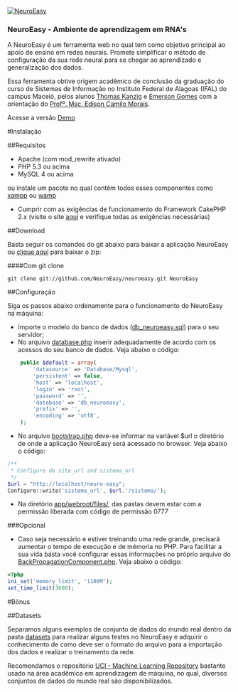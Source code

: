 
[![NeuroEasy](http://thomaskanzig.com/dev/neuro-easy/img/neuro-easy.png)](http://thomaskanzig.com/dev/neuro-easy/)

### NeuroEasy - Ambiente de aprendizagem em RNA's

A NeuroEasy é um ferramenta web no qual tem como objetivo principal ao apoio de ensino em redes neurais. Promete simplificar o método de configuração da sua rede neural para se chegar ao aprendizado e generalização dos dados.

Essa ferramenta obtive origem acadêmico de conclusão da graduação do curso de Sistemas de Informação no Instituto Federal de Alagoas (IFAL) do campus Maceió, pelos alunos [Thomas Kanzig](https://www.facebook.com/thomas.kanzig) e [Emerson Gomes](https://www.facebook.com/emersonpgomes) com a orientação do [Profº. Msc. Edison Camilo Morais](https://www.facebook.com/edison.camilo.56). 

Acesse a versão [Demo](http://thomaskanzig.com/dev/neuro-easy/)

#Instalação

##Requisitos

* Apache (com mod_rewrite ativado)
* PHP 5.3 ou acima
* MySQL 4 ou acima

ou instale um pacote no qual contêm todos esses componentes como [xampp](https://www.apachefriends.org/pt_br/index.html) ou [wamp](http://www.wampserver.com/en/)

* Cumprir com as exigências de funcionamento do Framework CakePHP 2.x (visite o site [aqui](http://book.cakephp.org/2.0/en/installation.html#requirements) e verifique todas as exigências necessárias)

##Download

Basta seguir os comandos do git abaixo para baixar a aplicação NeuroEasy ou [clique aqui](https://github.com/NeuroEasy/neuroeasy/archive/master.zip) para baixar o zip:

####Com git clone

	git clone git://github.com/NeuroEasy/neuroeasy.git NeuroEasy

##Configuração

Siga os passos abaixo ordenamente para o funcionamento do NeuroEasy na máquina:

* Importe o modelo do banco de dados ([db_neuroeasy.sql](https://github.com/NeuroEasy/neuroeasy/blob/master/sql/db_neuroeasy.sql)) para o seu servidor;
* No arquivo [database.php](https://github.com/NeuroEasy/neuroeasy/blob/master/app/Config/database.php) inserir adequadamente de acordo com os acessos do seu banco de dados. Veja abaixo o código:

```php
	public $default = array(
		'datasource' => 'Database/Mysql',
		'persistent' => false,
		'host' => 'localhost',
		'login' => 'root',
		'password' => '',
		'database' => 'db_neuroeasy',
		'prefix' => '',
		'encoding' => 'utf8',
	);
```

* No arquivo [bootstrap.php](https://github.com/NeuroEasy/neuroeasy/blob/master/app/Config/bootstrap.php) deve-se informar na variável $url o diretório de onde a aplicação NeuroEasy será acessado no browser. Veja abaixo o código:

```php
/**
 * Configure de site_url and sistema_url
 */
$url = "http://localhost/neuro-easy";
Configure::write('sistema_url', $url.'/sistema/');
```
* Na diretório [app/webroot/files/](https://github.com/NeuroEasy/neuroeasy/tree/master/app/webroot/files), das pastas devem estar com a permissão liberada com código de permissão 0777

###Opcional
* Caso seja necessário e estiver treinando uma rede grande, precisará aumentar o tempo de execução e de mémoria no PHP. Para facilitar a sua vida basta você configurar essas informações no próprio arquivo do [BackPropagationComponent.php](https://github.com/NeuroEasy/neuroeasy/blob/master/app/Plugin/NeuralNetwork/Controller/Component/BackPropagationComponent.php). Veja abaixo o código:


```php
<?php
ini_set('memory_limit', '1100M'); 
set_time_limit(3600);
```

#Bônus

##Datasets

Separamos alguns exemplos de conjunto de dados do mundo real dentro da pasta [datasets](https://github.com/NeuroEasy/neuroeasy/tree/master/datasets) para realizar alguns testes no NeuroEasy e adquirir o conhecimento de como deve ser o formato do arquivo para a importação dos dados e realizar o treinamento da rede.

Recomendamos o repositório [UCI - Machine Learning Repository](http://archive.ics.uci.edu/ml/) bastante usado na área acadêmica em aprendizagem de máquina, no qual, diversos conjuntos de dados do mundo real são disponibilizados.

